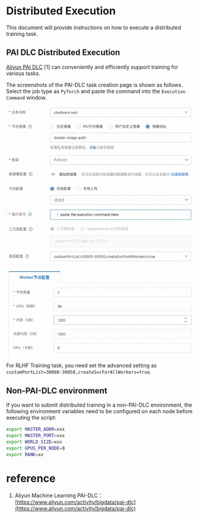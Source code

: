 # Distributed Execution

This document will provide instructions on how to execute a distributed training task.

## PAI DLC Distributed Execution

[Aliyun PAI DLC](https://www.aliyun.com/activity/bigdata/pai-dlc) [1] can conveniently and efficiently support training for various tasks. 

The screenshots of the PAI-DLC task creation page is shown as follows.
Select the job type as `PyTorch` and paste the command into the `Execution Command` window.

![image.png](../../images/dlc_1.jpg)

![image.png](../../images/dlc_2.jpg)



For RLHF Training task, you need set the advanced setting as `customPortList=30000-30050,createSvcForAllWorkers=true`.


## Non-PAI-DLC environment

If you want to submit distributed training in a non-PAI-DLC environment,
the following environment variables need to be configured on each node before executing the script:

```bash
export MASTER_ADDR=xxx
export MASTER_PORT=xxx
export WORLD_SIZE=xxx
export GPUS_PER_NODE=8
export RANK=xx
```

# reference

1. Aliyun Machine Learning PAI-DLC：[https://www.aliyun.com/activity/bigdata/pai-dlc](https://www.aliyun.com/activity/bigdata/pai-dlc)
